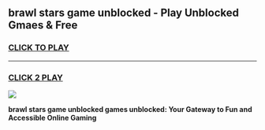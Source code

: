 
## brawl stars game unblocked - Play Unblocked Gmaes & Free
<h3>
<a href="https://news.freeplayer.one?title=brawl_stars_game_unblocked&ref=23F">CLICK TO PLAY</a></h3>
<hr>

<h3>
<a href="https://news.freeplayer.one?title=brawl_stars_game_unblocked&ref=23F">CLICK 2 PLAY</a>
  
</h3>

<a href="https://news.freeplayer.one?title=brawl_stars_game_unblocked&ref=23F/"><img src="https://clearcache.store/games.png"></a>


**brawl stars game unblocked games unblocked: Your Gateway to Fun and Accessible Online Gaming**
